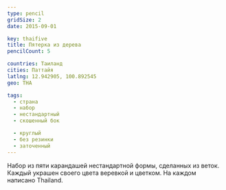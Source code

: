 ```yaml
---
type: pencil
gridSize: 2
date: 2015-09-01

key: thaifive
title: Пятерка из дерева
pencilCount: 5

countries: Таиланд
cities: Паттайя
latlng: 12.942905, 100.892545
geo: THA

tags:
  - страна
  - набор
  - нестандартный
  - скошенный бок

  - круглый
  - без резинки
  - заточенный
---
```


Набор из пяти карандашей нестандартной формы, сделанных из веток. Каждый украшен своего цвета веревкой и цветком. На каждом написано Thailand.
